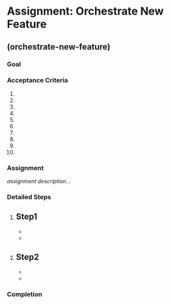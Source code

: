 # Assignment: Orchestrate New Feature

## (orchestrate-new-feature)

### Goal



### Acceptance Criteria

1.
2.
3.
4.
5.
6.
7.
8.
9.
10.
   
### Assignment

*assignment description*...

### Detailed Steps

1. **Step1**
   - 
   - 
   - 

2. **Step2**
   - 
   - 
   - 

### Completion


